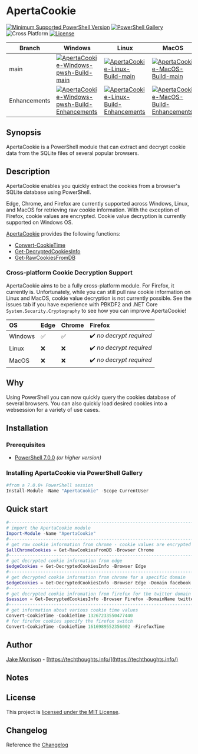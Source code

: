 # ApertaCookie

[![Minimum Supported PowerShell Version](https://img.shields.io/badge/PowerShell-7.0+-black.svg)](https://github.com/PowerShell/PowerShell) [![PowerShell Gallery][psgallery-img]][psgallery-site] ![Cross Platform](https://img.shields.io/badge/platform-windows%20%7C%20macos%20%7C%20linux-orange) [![License][license-badge]](LICENSE)

[psgallery-img]:   https://img.shields.io/powershellgallery/dt/ApertaCookie?label=Powershell%20Gallery&logo=powershell
[psgallery-site]:  https://www.powershellgallery.com/packages/ApertaCookie
[license-badge]:   https://img.shields.io/github/license/techthoughts2/ApertaCookie

Branch | Windows | Linux | MacOS
--- | --- | --- | --- |
main | [![ApertaCookie-Windows-pwsh-Build-main](https://github.com/techthoughts2/ApertaCookie/actions/workflows/wf_Windows_Core.yml/badge.svg?branch=main)](https://github.com/techthoughts2/ApertaCookie/actions/workflows/wf_Windows_Core.yml) | [![ApertaCookie-Linux-Build-main](https://github.com/techthoughts2/ApertaCookie/actions/workflows/wf_Linux.yml/badge.svg?branch=main)](https://github.com/techthoughts2/ApertaCookie/actions/workflows/wf_Linux.yml) | [![ApertaCookie-MacOS-Build-main](https://github.com/techthoughts2/ApertaCookie/actions/workflows/wf_MacOS.yml/badge.svg?branch=main)](https://github.com/techthoughts2/ApertaCookie/actions/workflows/wf_MacOS.yml)
Enhancements | [![ApertaCookie-Windows-pwsh-Build-Enhancements](https://github.com/techthoughts2/ApertaCookie/actions/workflows/wf_Windows_Core.yml/badge.svg?branch=Enhancements)](https://github.com/techthoughts2/ApertaCookie/actions/workflows/wf_Windows_Core.yml) | [![ApertaCookie-Linux-Build-Enhancements](https://github.com/techthoughts2/ApertaCookie/actions/workflows/wf_Linux.yml/badge.svg?branch=Enhancements)](https://github.com/techthoughts2/ApertaCookie/actions/workflows/wf_Linux.yml) | [![ApertaCookie-MacOS-Build-Enhancements](https://github.com/techthoughts2/ApertaCookie/actions/workflows/wf_MacOS.yml/badge.svg?branch=Enhancements)](https://github.com/techthoughts2/ApertaCookie/actions/workflows/wf_MacOS.yml)

## Synopsis

ApertaCookie is a PowerShell module that can extract and decrypt cookie data from the SQLite files of several popular browsers.

## Description

ApertaCookie enables you quickly extract the cookies from a browser's SQLite database using PowerShell.

Edge, Chrome, and Firefox are currently supported across Windows, Linux, and MacOS for retrieving raw cookie information. With the exception of Firefox, cookie values are encrypted. Cookie value decryption is currently supported on Windows OS.

[ApertaCookie](docs/ApertaCookie.md) provides the following functions:

* [Convert-CookieTime](docs/Convert-CookieTime.md)
* [Get-DecryptedCookiesInfo](docs/Get-DecryptedCookiesInfo.md)
* [Get-RawCookiesFromDB](docs/Get-RawCookiesFromDB.md)

### Cross-platform Cookie Decryption Support

ApertaCookie aims to be a fully cross-platform module. For Firefox, it currently is. Unfortunately, while you can still pull raw cookie information on Linux and MacOS, cookie value decryption is not currently possible. See the issues tab if you have experience with PBKDF2 and .NET Core ```System.Security.Cryptography``` to see how you can improve ApertaCookie!

OS | Edge | Chrome | Firefox
:------------ | :-------------| :-------------| :-------------
Windows | :white_check_mark: |  :white_check_mark: | :heavy_check_mark: *no decrypt  required*
Linux | :x: |  :x: | :heavy_check_mark: *no decrypt  required*
MacOS | :x: |  :x: | :heavy_check_mark: *no decrypt  required*



## Why

Using PowerShell you can now quickly query the cookies database of several browsers. You can also quickly load desired cookies into a websession for a variety of use cases.

## Installation

### Prerequisites

* [PowerShell 7.0.0](https://github.com/PowerShell/PowerShell) *(or higher version)*

### Installing ApertaCookie via PowerShell Gallery

```powershell
#from a 7.0.0+ PowerShell session
Install-Module -Name "ApertaCookie" -Scope CurrentUser
```

## Quick start

```powershell
#------------------------------------------------------------------------------------------------
# import the ApertaCookie module
Import-Module -Name "ApertaCookie"
#------------------------------------------------------------------------------------------------
# get raw cookie information from chrome - cookie values are encrypted
$allChromeCookies = Get-RawCookiesFromDB -Browser Chrome
#------------------------------------------------------------------------------------------------
# get decrypted cookie information from edge
$edgeCookies = Get-DecryptedCookiesInfo -Browser Edge
#------------------------------------------------------------------------------------------------
# get decrypted cookie information from chrome for a specific domain
$edgeCookies = Get-DecryptedCookiesInfo -Browser Edge -Domain facebook
#------------------------------------------------------------------------------------------------
# get decrypted cookie infromation from firefox for the twitter domain and load into a web session
$session = Get-DecryptedCookiesInfo -Browser Firefox -DomainName twitter -WebSession
#------------------------------------------------------------------------------------------------
# get information about various cookie time values
Convert-CookieTime -CookieTime 13267233550477440
# for firefox cookies specify the firefox switch
Convert-CookieTime -CookieTime 1616989552356002 -FirefoxTime
```

## Author

[Jake Morrison](https://twitter.com/JakeMorrison) - [https://techthoughts.info/](https://techthoughts.info/)

## Notes

## License

This project is [licensed under the MIT License](LICENSE).

## Changelog

Reference the [Changelog](.github/CHANGELOG.md)
